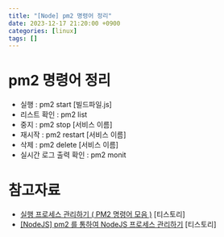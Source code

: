 ```yaml
---
title: "[Node] pm2 명령어 정리"
date: 2023-12-17 21:20:00 +0900
categories: [linux]
tags: []
---
```


# pm2 명령어 정리

- 실행 : pm2 start [빌드파일.js]
- 리스트 확인 : pm2 list
- 중지 : pm2 stop [서비스 이름]
- 재시작 : pm2 restart [서비스 이름]
- 삭제 : pm2 delete [서비스 이름]
- 실시간 로그 출력 확인 : pm2 monit

# 참고자료

- [실행 프로세스 관리하기 ( PM2 명령어 모음 )](https://dev-joo.tistory.com/6) [티스토리]
- [[NodeJS] pm2 를 통하여 NodeJS 프로세스 관리하기](https://www.deok.me/entry/NodeJS-pm2-%EB%A5%BC-%ED%86%B5%ED%95%98%EC%97%AC-NodeJS-%ED%94%84%EB%A1%9C%EC%84%B8%EC%8A%A4-%EA%B4%80%EB%A6%AC%ED%95%98%EA%B8%B0) [티스토리]